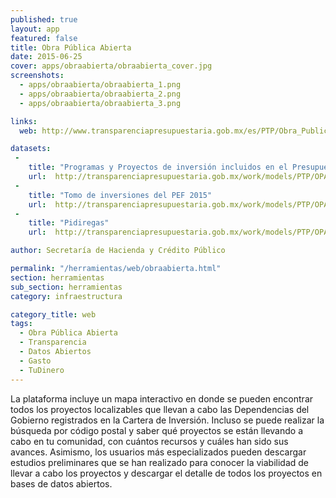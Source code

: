 ```yaml
---
published: true
layout: app
featured: false
title: Obra Pública Abierta
date: 2015-06-25
cover: apps/obraabierta/obraabierta_cover.jpg
screenshots:
  - apps/obraabierta/obraabierta_1.png
  - apps/obraabierta/obraabierta_2.png
  - apps/obraabierta/obraabierta_3.png

links:
  web: http://www.transparenciapresupuestaria.gob.mx/es/PTP/Obra_Publica_Abierta

datasets:
 -
    title: "Programas y Proyectos de inversión incluidos en el Presupuesto de Egresos de la Federación 2015"
    url:  http://transparenciapresupuestaria.gob.mx/work/models/PTP/OPA/2015/Proyectos_OPA.csv
 -
    title: "Tomo de inversiones del PEF 2015"
    url:  http://transparenciapresupuestaria.gob.mx/work/models/PTP/OPA/TomoVII_UED.xlsx
 -
    title: "Pidiregas"
    url:  http://transparenciapresupuestaria.gob.mx/work/models/PTP/OPA/Proyectos_Pidiregas.csv

author: Secretaría de Hacienda y Crédito Público

permalink: "/herramientas/web/obraabierta.html"
section: herramientas
sub_section: herramientas
category: infraestructura

category_title: web
tags:
  - Obra Pública Abierta
  - Transparencia
  - Datos Abiertos
  - Gasto
  - TuDinero
---
```


La plataforma incluye un mapa interactivo en donde se pueden encontrar todos los proyectos localizables que llevan a cabo las Dependencias del Gobierno registrados en la Cartera de Inversión. Incluso se puede realizar la búsqueda por código postal y saber qué proyectos se están llevando a cabo en tu comunidad, con cuántos recursos y cuáles han sido sus avances. Asimismo, los usuarios más especializados pueden descargar estudios preliminares que se han realizado para conocer la viabilidad de llevar a cabo los proyectos y descargar el detalle de todos los proyectos en bases de datos abiertos.
